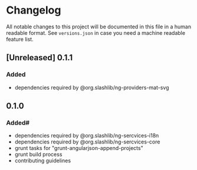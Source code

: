 # Changelog
All notable changes to this project will be documented in this file in a human readable format.
See <code>versions.json</code> in case you need a machine readable feature list.

## [Unreleased] 0.1.1
### Added
* dependencies required by @org.slashlib/ng-providers-mat-svg

## 0.1.0
### Added#
* dependencies required by @org.slashlib/ng-sercvices-i18n
* dependencies required by @org.slashlib/ng-sercvices-core
* grunt tasks for "grunt-angularjson-append-projects"
* grunt build process
* contributing guidelines
